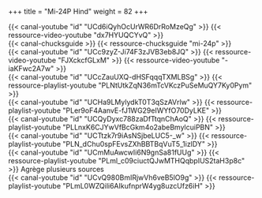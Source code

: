 +++
title = "Mi-24P Hind"
weight = 82
+++

<div class="contenu"> <!-- le hangar de Sklang //-->
{{< canal-youtube "id" "UCd6iQyhOcUrWR6DrRoMzeQg" >}}
{{< ressource-video-youtube "dx7HYUQCYvQ" >}}
</div>

<div class="contenu"> <!-- Chuck's guide //-->
{{< canal-chucksguide >}}
{{< ressource-chucksguide "mi-24p" >}}
</div>

<div class="contenu"> <!-- Erik Scott //-->
{{< canal-youtube "id" "UCc9zyZ-Ji74F3zJVB3eb8JQ" >}}
{{< ressource-video-youtube "FJXckcfGLxM" >}}
{{< ressource-video-youtube "-iaKFwc2A7w" >}}
</div>

<div class="contenu"> <!-- CasmoTV//-->
{{< canal-youtube "id" "UCcZauUXQ-dHSFqqqTXMLBSg" >}}
{{< ressource-playlist-youtube "PLNtUtkZqN36mTcVKczPuSeMuQY7Ky0Pym" >}}
</div>

<div class="contenu"> <!-- Matt Waggner //-->
{{< canal-youtube "id" "UCHa9LMylydkT0T3qSzAVrlw" >}}
{{< ressource-playlist-youtube "PLer9oF4AanvE-fJ1WG29eIWYfO70DyLKE" >}}
</div>

<div class="contenu"> <!-- Heinlein //-->
{{< canal-youtube "id" "UCQyDyxc788zaDfTtqnChAoQ" >}}
{{< ressource-playlist-youtube "PLLnxK6CJYwVfBcGkm4o2abeBmylcuiPBN" >}}
</div>

<div class="contenu"> <!-- nazradu //-->
{{< canal-youtube "id" "UCTtzk7r9iAsNSjbeLUC5-_w" >}}
{{< ressource-playlist-youtube "PLN_dChu0spFEvsZXhBBTBqVuT5_1izlDY" >}}
</div>

<div class="contenu"> <!-- RedKite //-->
{{< canal-youtube "id" "UCmMuAwcwIi6N9gnSa81fUUg" >}}
{{< ressource-playlist-youtube "PLml_c09ciuctQJwMTHQqbpIUS2taH3p8c" >}} Agrège plusieurs sources
</div>

<div class="contenu"> <!-- Banana Mayo //-->
{{< canal-youtube "id" "UCvQ980BmIRjwVh6veB5lO9g" >}}
{{< ressource-playlist-youtube "PLmL0WZQili6AIkufnprW4yg8uzcUfz6iH" >}}
</div>

